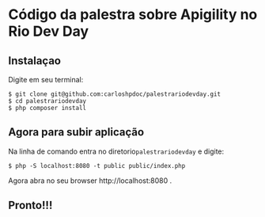 Código da palestra sobre Apigility no Rio Dev Day
=================================================

Instalaçao
-------------

Digite em seu terminal:

    $ git clone git@github.com:carloshpdoc/palestrariodevday.git
    $ cd palestrariodevday
    $ php composer install


Agora para subir aplicação
--------------------------

Na linha de comando entra no diretorio``palestrariodevday`` e digite:

    $ php -S localhost:8080 -t public public/index.php

Agora abra no seu browser http://localhost:8080 . 

Pronto!!!
---------

